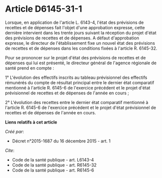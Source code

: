 # Article D6145-31-1

Lorsque, en application de l'article L. 6143-4, l'état des prévisions de recettes et de dépenses fait l'objet d'une
approbation expresse, cette dernière intervient dans les trente jours suivant la réception du projet d'état des prévisions de
recettes et de dépenses. A défaut d'approbation expresse, le directeur de l'établissement fixe un nouvel état des prévisions
de recettes et de dépenses dans les conditions fixées à l'article R. 6145-32. 

Pour se prononcer sur le projet d'état des prévisions de recettes et de dépenses qui lui est présenté, le directeur général
de l'agence régionale de santé prend en compte : 

1° L'évolution des effectifs inscrits au tableau prévisionnel des effectifs rémunérés du compte de résultat principal entre
le dernier état comparatif mentionné à l'article R. 6145-6 de l'exercice précédent et le projet d'état prévisionnel de
recettes et de dépenses de l'année en cours ; 

2° L'évolution des recettes entre le dernier état comparatif mentionné à l'article R. 6145-6 de l'exercice précédent et le
projet d'état prévisionnel de recettes et de dépenses de l'année en cours.

**Liens relatifs à cet article**

_Créé par_:

  - Décret n°2015-1687 du 16 décembre 2015 - art. 1

_Cite_:

  - Code de la santé publique - art. L6143-4
  - Code de la santé publique - art. R6145-32
  - Code de la santé publique - art. R6145-6
